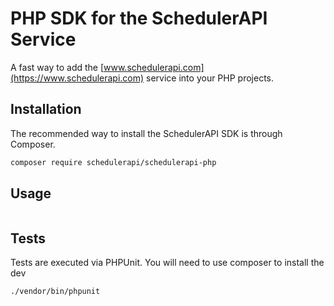 # PHP SDK for the SchedulerAPI Service

A fast way to add the [www.schedulerapi.com](https://www.schedulerapi.com) service into your PHP projects.

## Installation

The recommended way to install the SchedulerAPI SDK is through Composer.

```bash
composer require schedulerapi/schedulerapi-php
```

## Usage

```php
```

## Tests

Tests are executed via PHPUnit.  You will need to use composer to install the dev 

```shell script
./vendor/bin/phpunit
```
